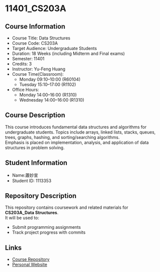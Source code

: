 # 11401_CS203A

## Course Information
- Course Title: Data Structures
- Course Code: CS203A
- Target Audience: Undergraduate Students
- Duration: 18 Weeks (including Midterm and Final exams)
- Semester: 11401
- Credits: 3
- Instructor: Yu-Feng Huang
- Course Time(Classroom):
  - Monday 09:10–10:00 (R60104)
  - Tuesday 15:10–17:00 (R1102)
- Office Hours:
  - Monday 14:00–16:00 (R1310)
  - Wednesday 14:00–16:00 (R1310)

## Course Description
This course introduces fundamental data structures and algorithms for undergraduate students. 
Topics include arrays, linked lists, stacks, queues, trees, graphs, hashing, and sorting/searching algorithms.  
Emphasis is placed on implementation, analysis, and application of data structures in problem solving.

## Student Information
- Name:蕭妙宣
- Student ID: 1113353
## Repository Description
This repository contains coursework and related materials for **CS203A_Data Structures**.  
It will be used to:
- Submit programming assignments  
- Track project progress with commits
## Links
- [Course Repository](https://github.com/Jullliaaaa/11401_CS203A) 
- [Personal Website](https://Jullliaaaa.github.io/)  

